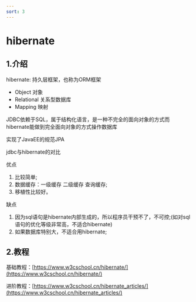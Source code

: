 ```yaml
---
sort: 3
---
```


# hibernate

## 1.介绍
hibernate: 持久层框架，也称为ORM框架
- Object         对象
- Relational     关系型数据库 
- Mapping        映射

JDBC依赖于SQL，属于结构化语言，是一种不完全的面向对象的方式而hibernate能做到完全面向对象的方式操作数据库

实现了JavaEE的规范JPA

jdbc与hibernate的对比

优点
1. 比较简单;
2. 数据缓存：一级缓存    二级缓存   查询缓存;
3. 移植性比较好。

缺点
1. 因为sql语句是hibernate内部生成的，所以程序员干预不了，不可控;(如对sql语句的优化等级非常高，不适合hibernate)
2. 如果数据库特别大，不适合用hibernate;

## 2.教程

基础教程：[https://www.w3cschool.cn/hibernate/](https://www.w3cschool.cn/hibernate/)

进阶教程：[https://www.w3cschool.cn/hibernate_articles/](https://www.w3cschool.cn/hibernate_articles/)
